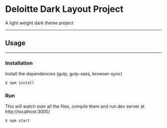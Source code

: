 # Deloitte Dark Layout Project

A light weight dark theme project

---

## Usage

---

### Installation

Install the dependencies (gulp, gulp-sass, browser-sync)

```bash
$ npm install
```

### Run

This will watch over all the files, compile them and run dev server at http://localhost:3000/

```bash
$ npm start
```
